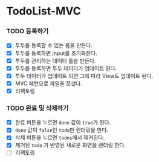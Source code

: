 # TodoList-MVC

### TODO 등록하기

- [x] 투두를 등록할 수 있는 폼을 만든다.
- [x] 투두를 등록하면 input를 초기화한다.
- [x] 투두를 관리하는 데이터 틀을 만든다.
- [x] 투두를 등록하면 투두 데이터가 업데이트 된다.
- [x] 투두 테이터가 업데이트 되면 그에 따라 View도 업데이트 된다.
- [x] MVC 페턴으로 파일을 쪼갠다.
- [x] 리펙토링

### TODO 완료 및 삭제하기

- [x] 완료 버튼을 누르면 `done` 값이 `true`가 된다.
- [x] `done` 값이 `false`인 `todo`만 랜더링을 한다.
- [x] 삭제 버튼을 누르면 `todos`에서 제거된다.
- [x] 제거된 `todo` 가 반영된 새로운 화면을 렌더링 한다.
- [ ] 리팩토링
